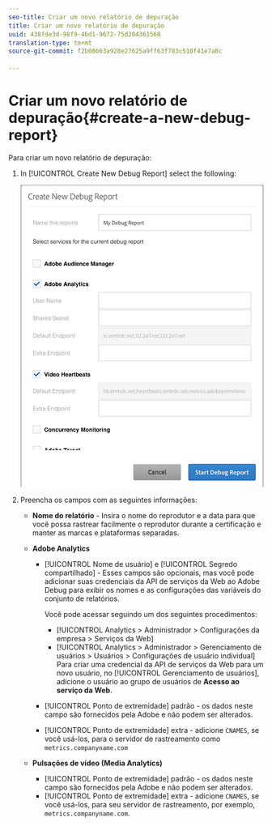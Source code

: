 ```yaml
---
seo-title: Criar um novo relatório de depuração
title: Criar um novo relatório de depuração
uuid: 438fde3d-98f9-46d1-9672-75d204361568
translation-type: tm+mt
source-git-commit: f2b08663a928e27625a9ff63f783c510f41e7a8c

---
```



# Criar um novo relatório de depuração{#create-a-new-debug-report}

Para criar um novo relatório de depuração:

1. In [!UICONTROL Create New Debug Report] select the following:

   ![](assets/create-new-debug-report.png)

1. Preencha os campos com as seguintes informações:

   * **Nome do relatório** - Insira o nome do reprodutor e a data para que você possa rastrear facilmente o reprodutor durante a certificação e manter as marcas e plataformas separadas.
   * **Adobe Analytics**

      * [!UICONTROL Nome de usuário] e [!UICONTROL Segredo compartilhado] - Esses campos são opcionais, mas você pode adicionar suas credenciais da API de serviços da Web ao Adobe Debug para exibir os nomes e as configurações das variáveis do conjunto de relatórios.

         Você pode acessar seguindo um dos seguintes procedimentos:

         * [!UICONTROL Analytics &gt; Administrador &gt; Configurações da empresa &gt; Serviços da Web]
         * [!UICONTROL Analytics &gt; Administrador &gt; Gerenciamento de usuários &gt; Usuários &gt; Configurações de usuário individual] Para criar uma credencial da API de serviços da Web para um novo usuário, no [!UICONTROL Gerenciamento de usuários], adicione o usuário ao grupo de usuários de **Acesso ao serviço da Web**.
      * [!UICONTROL Ponto de extremidade] padrão - os dados neste campo são fornecidos pela Adobe e não podem ser alterados.
      * [!UICONTROL Ponto de extremidade] extra - adicione `CNAMES`, se você usá-los, para o servidor de rastreamento como `metrics.companyname.com`
   * **Pulsações de vídeo (Media Analytics)**

      * [!UICONTROL Ponto de extremidade] padrão - os dados neste campo são fornecidos pela Adobe e não podem ser alterados.
      * [!UICONTROL Ponto de extremidade] extra - adicione `CNAMES`, se você usá-los, para seu servidor de rastreamento, por exemplo, `metrics.companyname.com`.



